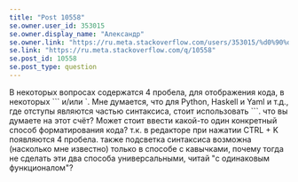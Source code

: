 ```yaml
---
title: "Post 10558"
se.owner.user_id: 353015
se.owner.display_name: "Александр"
se.owner.link: "https://ru.meta.stackoverflow.com/users/353015/%d0%90%d0%bb%d0%b5%d0%ba%d1%81%d0%b0%d0%bd%d0%b4%d1%80"
se.link: "https://ru.meta.stackoverflow.com/q/10558"
se.post_id: 10558
se.post_type: question
---
```

<p>В некоторых вопросах содержатся 4 пробела, для отображения кода, в некоторых ``` и/или `.
Мне думается, что для Python, Haskell и Yaml и т.д., где отступы являются частью синтаксиса, стоит использовать ```. что вы думаете на этот счёт? Может стоит ввести какой-то один конкретный способ форматирования кода? т.к. в редакторе при нажатии CTRL + K появляются 4 пробела. также подсветка синтаксиса возможна (насколько мне известно) только в способе с кавычками, почему тогда не сделать эти два способа универсальными, читай &quot;с одинаковым функционалом&quot;?</p>
